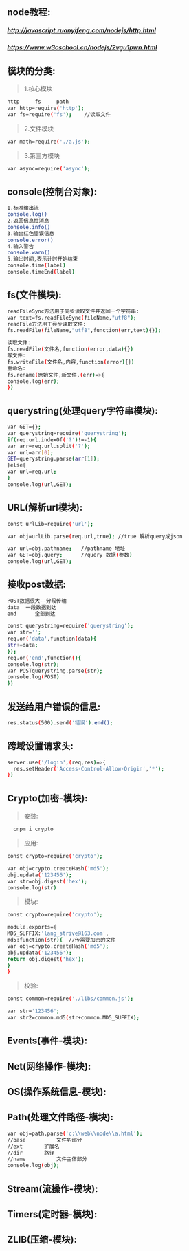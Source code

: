 ## node教程:
##### http://javascript.ruanyifeng.com/nodejs/http.html
##### https://www.w3cschool.cn/nodejs/2vgu1pwn.html

## 模块的分类:
> 1.核心模块
``` bash
http     fs     path
var http=require('http');	
var fs=require('fs');	 //读取文件
```
> 2.文件模块
``` bash
var math=require('./a.js');
```
> 3.第三方模块
``` bash
var async=require('async');
```
## console(控制台对象):
``` bash
1.标准输出流
console.log()
2.返回信息性消息
console.info()
3.输出红色错误信息
console.error()
4.输入警告
console.warn()
5.输出时间,表示计时开始结束
console.time(label)
console.timeEnd(label)
```
## fs(文件模块):
``` bash
readFileSync方法用于同步读取文件并返回一个字符串:
var text=fs.readFileSync(fileName,"utf8");
readFile方法用于异步读取文件:
fs.readFile(fileName,"utf8",function(err,text){});

读取文件:
fs.readFile(文件名,function(error,data){})
写文件:
fs.writeFile(文件名,内容,function(error){})
重命名:
fs.rename(原始文件,新文件,(err)=>{
console.log(err);
})
```

## querystring(处理query字符串模块):
``` bash
var GET={};
var querystring=require('querystring');
if(req.url.indexOf('?')!=-1){
var arr=req.url.split('?');
var url=arr[0];
GET=querystring.parse(arr[1]);
}else{
var url=req.url;
}
console.log(url,GET);
```

## URL(解析url模块):
``` bash
const urlLib=require('url');

var obj=urlLib.parse(req.url,true);	//true 解析query成json

var url=obj.pathname;	//pathname 地址
var GET=obj.query;		//query 数据(参数)
console.log(url,GET);
```

## 接收post数据:
``` bash
POST数据很大--分段传输
data  一段数据到达
end 	 全部到达

const querystring=require('querystring');
var str='';
req.on('data',function(data){
str+=data;
});
req.on('end',function(){
console.log(str);
var POSTquerystring.parse(str);
console.log(POST)
})
```

## 发送给用户错误的信息:
``` bash
res.status(500).send('错误').end();
```

## 跨域设置请求头:
``` bash
server.use('/login',(req,res)=>{
  res.setHeader('Access-Control-Allow-Origin','*');
})
```


## Crypto(加密-模块):
> 安装:
``` bash
  cnpm i crypto
```
> 应用:
``` bash
const crypto=require('crypto');

var obj=crypto.createHash('md5');
obj.updata('123456');
var str=obj.digest('hex');
console.log(str)
```
> 模块:
``` bash
const crypto=require('crypto');

module.exports={
MD5_SUFFIX:'lang_strive@163.com',
md5:function(str){  //传需要加密的文件
var obj=crypto.createHash('md5');
obj.updata('123456');
return obj.digest('hex');
}
}
```
> 校验:
``` bash
const common=require('./libs/common.js');

var str='123456';
var str2=common.md5(str+common.MD5_SUFFIX);
```


## Events(事件-模块):

## Net(网络操作-模块):

## OS(操作系统信息-模块):

## Path(处理文件路径-模块):
``` bash
var obj=path.parse('c:\\web\\node\\a.html');
//base          文件名部分
//ext		扩展名
//dir		路径
//name	        文件主体部分
console.log(obj);
```

## Stream(流操作-模块):

## Timers(定时器-模块):

## ZLIB(压缩-模块):
